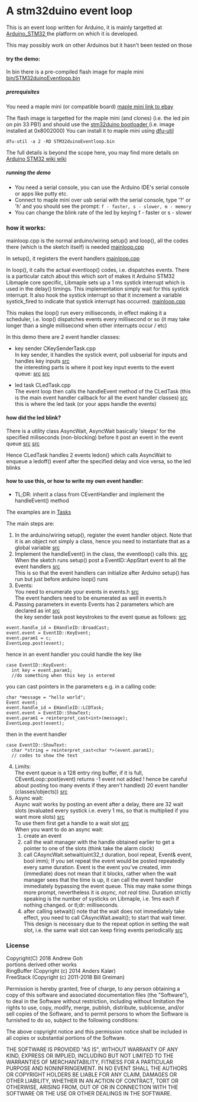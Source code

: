 # A stm32duino event loop
This is an event loop written for Arduino, it is mainly targetted at 
[ Arduino_STM32 ]( https://github.com/rogerclarkmelbourne/Arduino_STM32 ) the platform on which it is developed.

This may possibly work on other Arduinos but it hasn't been tested on those

#### try the demo:
In bin there is a pre-compiled flash image for maple mini 
[ bin/STM32duinoEventloop.bin ]( https://github.com/ag88/stm32duino-eventloop/tree/master/bin )
##### prerequisites
You need a maple mini (or compatible board)
[ maple mini ]( https://www.leaflabs.com/maple/ )
[ link to ebay  ]( https://www.ebay.com/sch/i.html?_from=R40&_nkw=maple+mini&_sacat=0 )

The flash image is targetted for the maple mini (and clones) (i.e. the led pin on pin 33 PB1) and should use the [ stm32duino bootloader ]( https://github.com/rogerclarkmelbourne/STM32duino-bootloader ) (i.e. image installed at 0x8002000)
You can install it to maple mini using [ dfu-util ]( http://dfu-util.sourceforge.net/ )

` dfu-util -a 2 -RD STM32duinoEventloop.bin `

The full details is beyond the scope here, you may find more details on 
[ Arduino STM32 wiki ](https://github.com/rogerclarkmelbourne/Arduino_STM32/wiki/Installation)
[wiki](http://wiki.stm32duino.com/index.php?title=Installation)

##### running the demo
* You need a serial console, you can use the Arduino IDE's serial console or apps like putty etc.
* Connect to maple mini over usb serial with the serial console, type '?' or 'h' and you should see the prompt:
`f - faster, s - slower, m - memory`
* You can change the blink rate of the led by keying f - faster or s - slower

### how it works:

mainloop.cpp is the normal arduino/wiring setup() and loop(), all the codes there (which is the sketch itself) is needed
[mainloop.cpp](https://github.com/ag88/stm32duino-eventloop/blob/master/src/mainloop.cpp)

In setup(), it registers the event handlers
[mainloop.cpp](https://github.com/ag88/stm32duino-eventloop/blob/master/src/mainloop.cpp#L38)

In loop(), it calls the actual eventloop() codes, i.e. dispatches events. 
There is a particular catch about this which sort of makes it Arduino STM32 Libmaple core specific, Libmaple sets up a 1 ms systick interrupt which is used in the delay() timings. This implementation simply wait for this systick interrupt. It also hook the systick interrupt so that it increment a variable systick_fired to indicate that systick interrupt has occurred. [mainloop.cpp](https://github.com/ag88/stm32duino-eventloop/blob/master/src/mainloop.cpp#L78)

This makes the loop() run every milliseconds, in effect making it a scheduler, i.e. loop() dispatches events every millisecond or so (it may take longer than a single millisecond when other interrupts occur / etc)

In this demo there are 2 event handler classes:
* key sender  CKeySenderTask.cpp  
In key sender, it handles the systick event, poll usbserial for inputs and handles key inputs
[src](https://github.com/ag88/stm32duino-eventloop/blob/master/src/tasks/CKeySenderTask.cpp#L18)  
the interesting parts is where it post key input events to the event queue:
[src](https://github.com/ag88/stm32duino-eventloop/blob/master/src/tasks/CKeySenderTask.cpp#L58)
[src](https://github.com/ag88/stm32duino-eventloop/blob/master/src/tasks/CKeySenderTask.cpp#L97)

* led task CLedTask.cpp  
The event loop then calls the handleEvent method of the CLedTask (this is the main event handler callback for all the event handler classes)
[src](https://github.com/ag88/stm32duino-eventloop/blob/master/src/tasks/CLedTask.cpp#L29)  
this is where the led task (or your apps handle the events)

#### how did the led blink?
There is a utility class AsyncWait, AsyncWait basically 'sleeps' for the specified miliseconds (non-blocking) before it post an event in the event queue
[src](https://github.com/ag88/stm32duino-eventloop/blob/a80b09a7551616377ce280455e5279dba21da116/src/tasks/CLedTask.cpp#L67)
[src](https://github.com/ag88/stm32duino-eventloop/blob/master/src/eventloop/ASyncWait.h#L34)

Hence CLedTask handles 2 events ledon() which calls AsyncWait to enqueue a ledoff() evenf after the specified delay and vice versa, so the led blinks  

#### how to use this, or how to write my own event handler:
* TL;DR: inherit a class from CEventHandler and implement the handleEvent() method

The examples are in [ Tasks ](https://github.com/ag88/stm32duino-eventloop/tree/master/src/tasks)

The main steps are:
1. In the arduino/wiring setup(), register the event handler object. Note that it is an object not simply a class, hence you need to instantiate that as a global variable 
[src](https://github.com/ag88/stm32duino-eventloop/blob/master/src/mainloop.cpp#L38)
2. Implement the handleEvent() in the class, the eventloop() calls this. 
[src](https://github.com/ag88/stm32duino-eventloop/blob/master/src/tasks/CLedTask.cpp#L29)  
When the sketch runs setup() post a EventID::AppStart event to all the event handlers
[src](https://github.com/ag88/stm32duino-eventloop/blob/a80b09a7551616377ce280455e5279dba21da116/src/mainloop.cpp#L49)  
This is so that the event handlers can initialize after Arduino setup() has run but just before arduino loop() runs
3. Events:  
You need to enumerate your events in events.h
[src](https://github.com/ag88/stm32duino-eventloop/blob/a80b09a7551616377ce280455e5279dba21da116/src/eventloop/Event.h#L11)  
The event handlers need to be enumerated as well in events.h 
4. Passing parameters in events
Events has 2 parameters which are declared as int
[src](https://github.com/ag88/stm32duino-eventloop/blob/master/src/eventloop/Event.h#L47)  
the key sender task post keystrokes to the event queue as follows:
[src](https://github.com/ag88/stm32duino-eventloop/blob/master/src/tasks/CKeySenderTask.cpp#L49)
```
event.handle_id = EHandleID::BroadCast;
event.event = EventID::KeyEvent;
event.param1 = c;
EventLoop.post(event);
```
hence in an event handler you could handle the key like
```
case EventID::KeyEvent:
  int key = event.param1;
  //do something when this key is entered
```
you can cast pointers in the parameters e.g.
in a calling code:
```
char *message = "hello world";
Event event;
event.handle_id = EHandleID::LCDTask;
event.event = EventID::ShowText;
event.param1 = reinterpret_cast<int>(message);
EventLoop.post(event);
```
then in the event handler
```
case EventID::ShowText:
  char *string = reinterpret_cast<char *>(event.param1);
  // codes to show the text 
```
4. Limits:  
The event queue is a 128 entry ring buffer, if it is full, CEventLoop::post(event) returns -1 event not added ! hence be careful about posting too many events if they aren't handled)
20 event handler (classes/objects))
[src](https://github.com/ag88/stm32duino-eventloop/blob/a80b09a7551616377ce280455e5279dba21da116/src/eventloop/EventLoop.h#L12)
5. Async wait:  
Async wait works by posting an event after a delay, there are 32 wait slots (evaluated every systick i.e. every 1 ms, so that is multiplied if you want more slots)
[src](https://github.com/ag88/stm32duino-eventloop/blob/master/src/eventloop/ASyncWait.h)  
To use them first get a handle to a wait slot
[src](https://github.com/ag88/stm32duino-eventloop/blob/a80b09a7551616377ce280455e5279dba21da116/src/tasks/CLedTask.cpp#L60)  
When you want to do an async wait:
   1. create an event
   2. call the wait manager with the handle obtained earlier to get a pointer to one of the slots (think take the alarm clock)
   3. call CAsyncWait.setwait(uint32_t duration, bool repeat, Event& event, bool imm);
If you set repeat the event would be posted repeatedly every same duration. Event is the event you've created, imm (immediate) does not mean that it blocks, rather when the wait manager sees that the time is up, it can call the event handler immediately bypassing the event queue. This may make some things more prompt, nevertheless it is *async, not real time*. Duration strictly speaking is the number of systicks on Libmaple, i.e. 1ms each if nothing changed. or tl;dr: milliseconds.
   4. after calling setwait() note that the wait does not immediately take effect, you need to call CAsyncWait.await(); to start that wait timer. This design is necessary due to the repeat option in setting the wait slot, i.e. the same wait slot can keep firing events periodically
[src](https://github.com/ag88/stm32duino-eventloop/blob/a80b09a7551616377ce280455e5279dba21da116/src/tasks/CLedTask.cpp#L72)


### License
Copyright(C) 2018 Andrew Goh  
portions derived other works   
RingBuffer (Copyright (c) 2014 Anders Kalør)  
FreeStack (Copyright (c) 2011-2018 Bill Greiman)  

Permission is hereby granted, free of charge, to any person obtaining a copy of
this software and associated documentation files (the "Software"), to deal in
the Software without restriction, including without limitation the rights to
use, copy, modify, merge, publish, distribute, sublicense, and/or sell copies of
the Software, and to permit persons to whom the Software is furnished to do so,
subject to the following conditions:

The above copyright notice and this permission notice shall be included in all
copies or substantial portions of the Software.

THE SOFTWARE IS PROVIDED "AS IS", WITHOUT WARRANTY OF ANY KIND, EXPRESS OR
IMPLIED, INCLUDING BUT NOT LIMITED TO THE WARRANTIES OF MERCHANTABILITY, FITNESS
FOR A PARTICULAR PURPOSE AND NONINFRINGEMENT. IN NO EVENT SHALL THE AUTHORS OR
COPYRIGHT HOLDERS BE LIABLE FOR ANY CLAIM, DAMAGES OR OTHER LIABILITY, WHETHER
IN AN ACTION OF CONTRACT, TORT OR OTHERWISE, ARISING FROM, OUT OF OR IN
CONNECTION WITH THE SOFTWARE OR THE USE OR OTHER DEALINGS IN THE SOFTWARE.